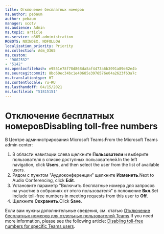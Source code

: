 ```yaml
---
title: Отключение бесплатных номеров
ms.author: pebaum
author: pebaum
manager: scotv
ms.audience: Admin
ms.topic: article
ms.service: o365-administration
ROBOTS: NOINDEX, NOFOLLOW
localization_priority: Priority
ms.collection: Adm_O365
ms.custom:
- "9002532"
- "5142"
ms.openlocfilehash: e9551e78f78d868da8af4473a6b3091a89e82e4b
ms.sourcegitcommit: 8bc60ec34bc1e40685e3976576e04a2623f63a7c
ms.translationtype: HT
ms.contentlocale: ru-RU
ms.lasthandoff: 04/15/2021
ms.locfileid: "51815151"
---
```

# <a name="disabling-toll-free-numbers"></a><span data-ttu-id="c0b35-102">Отключение бесплатных номеров</span><span class="sxs-lookup"><span data-stu-id="c0b35-102">Disabling toll-free numbers</span></span>

<span data-ttu-id="c0b35-103">В Центре администрирования Microsoft Teams:</span><span class="sxs-lookup"><span data-stu-id="c0b35-103">From the Microsoft Teams admin center:</span></span>

1. <span data-ttu-id="c0b35-104">В области навигации слева щелкните **Пользователи** и выберите пользователя в списке доступных пользователей.</span><span class="sxs-lookup"><span data-stu-id="c0b35-104">In the left navigation, click **Users**, and then select the user from the list of available users.</span></span>
2. <span data-ttu-id="c0b35-105">Рядом с пунктом "Аудиоконференции" щелкните **Изменить**.</span><span class="sxs-lookup"><span data-stu-id="c0b35-105">Next to Audio Conferencing, click **Edit**.</span></span>
3. <span data-ttu-id="c0b35-106">Установите параметр "Включить бесплатные номера для запросов на участие в собраниях от этого пользователя" в положение **Вкл**.</span><span class="sxs-lookup"><span data-stu-id="c0b35-106">Set Include toll-free numbers in meeting requests from this user to **Off**.</span></span>
4. <span data-ttu-id="c0b35-107">Щелкните **Сохранить**.</span><span class="sxs-lookup"><span data-stu-id="c0b35-107">Click **Save**.</span></span>

<span data-ttu-id="c0b35-108">Если вам нужны дополнительные сведения, см. статью [Отключение бесплатных номеров для отдельных пользователей Teams](https://docs.microsoft.com/microsoftteams/disabling-toll-free-numbers-for-specific-teams-users).</span><span class="sxs-lookup"><span data-stu-id="c0b35-108">If you need more information, please see the following article: [Disabling toll-free numbers for specific Teams users](https://docs.microsoft.com/microsoftteams/disabling-toll-free-numbers-for-specific-teams-users).</span></span>
